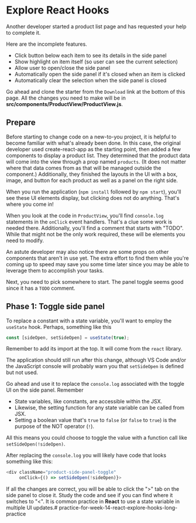 # Explore React Hooks

Another developer started a product list page and has requested your help to
complete it.

Here are the incomplete features.

* Click button below each item to see its details in the side panel
* Show highlight on item itself (so user can see the current selection)
* Allow user to open/close the side panel
* Automatically open the side panel if it's closed when an item is clicked
* Automatically clear the selection when the side panel is closed

Go ahead and clone the starter from the `Download` link at the bottom of this
page. All the changes you need to make will be in
__src/components/ProductView/ProductView.js__.

## Prepare

Before starting to change code on a new-to-you project, it is helpful to become
familiar with what's already been done.  In this case, the original developer
used create-react-app as the starting point, then added a few components to
display a product list. They determined that the product data will come into the
view through a prop named `products`. (It does not matter where that data comes
from as that will be managed outside the component.) Additionally, they finished
the layouts in the UI with a box, image, and button for each product as well as
a panel on the right side.

When you run the application (`npm install` followed by `npm start`), you'll see
these UI elements display, but clicking does not do anything. That's where you
come in!

When you look at the code in `ProductView`, you'll find `console.log` statements
in the `onClick` event handlers. That's a clue some work is needed there.
Additionally, you'll find a comment that starts with "TODO". While that might
not be the only work required, these will be elements you need to modify.

An astute developer may also notice there are some props on other components
that aren't in use yet. The extra effort to find them while you're coming up to
speed may save you some time later since you may be able to leverage them to
accomplish your tasks.

Next, you need to pick somewhere to start. The panel toggle seems good since it
has a `TODO` comment.

## Phase 1: Toggle side panel

To replace a constant with a state variable, you'll want to employ the
`useState` hook. Perhaps, something like this

```javascript
const [sideOpen, setSideOpen] = useState(true);
```

Remember to add its import at the top. It will come from the `react` library.

The application should still run after this change, although VS Code and/or the
JavaScript console will probably warn you that `setSideOpen` is defined but not
used.

Go ahead and use it to replace the `console.log` associated with the toggle UI
on the side panel. Remember

* State variables, like constants, are accessible within the JSX.
* Likewise, the setting function for any state variable can be called from JSX.
* Setting a boolean value that's `true` to `false` (or  `false` to `true`) is
  the purpose of the NOT operator (`!`).
  
All this means you could choose to toggle the value with a function call like
`setSideOpen(!sideOpen)`.

After replacing the `console.log` you will likely have code that looks something
like this:

```javascript
<div className="product-side-panel-toggle"
     onClick={() => setSideOpen(!sideOpen)}>
```

If all the changes are correct, you will be able to click the ">" tab on the
side panel to close it. Study the code and see if you can find where it switches
to "<". It is common practice in **React** to use a state variable in multiple
UI updates.# practice-for-week-14-react-explore-hooks-long-practice
